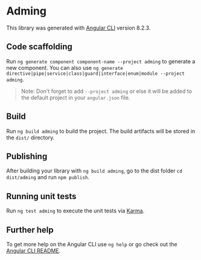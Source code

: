 # Adming

This library was generated with [Angular CLI](https://github.com/angular/angular-cli) version 8.2.3.

## Code scaffolding

Run `ng generate component component-name --project adming` to generate a new component. You can also use `ng generate directive|pipe|service|class|guard|interface|enum|module --project adming`.
> Note: Don't forget to add `--project adming` or else it will be added to the default project in your `angular.json` file. 

## Build

Run `ng build adming` to build the project. The build artifacts will be stored in the `dist/` directory.

## Publishing

After building your library with `ng build adming`, go to the dist folder `cd dist/adming` and run `npm publish`.

## Running unit tests

Run `ng test adming` to execute the unit tests via [Karma](https://karma-runner.github.io).

## Further help

To get more help on the Angular CLI use `ng help` or go check out the [Angular CLI README](https://github.com/angular/angular-cli/blob/master/README.md).
